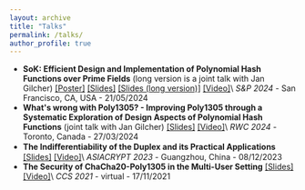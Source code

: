 ```yaml
---
layout: archive
title: "Talks"
permalink: /talks/
author_profile: true
---
```



- **SoK: Efficient Design and Implementation of Polynomial Hash Functions over Prime Fields** (long version is a joint talk with Jan Gilcher) [\[Poster\]](/files/SP24-polynomial-hashing-poster.pdf) [\[Slides\]](/files/SP24-polynomial-hashing-presentation_short.pdf) [\[Slides (long version)\]](/files/SP24-polynomial-hashing-presentation_long.pdf) [\[Video\]](https://youtu.be/R4bHcJGhUNs)\\
*S&P 2024* - San Francisco, CA, USA - 21/05/2024
- **What's wrong with Poly1305? - Improving Poly1305 through a Systematic Exploration of Design Aspects of Polynomial Hash Functions** (joint talk with Jan Gilcher) [\[Slides\]](/files/rwc24-polynomial-hashing-presentation.pdf) [\[Video\]](https://youtu.be/EUkBH_TcxcA)\\
*RWC 2024* - Toronto, Canada - 27/03/2024
- **The Indiﬀerentiability of the Duplex and its Practical Applications** [\[Slides\]](/files/Asiacrypt2023-LongTalk-Slides.pdf) [\[Video\]](https://youtu.be/tGxSlt3D-zk)\\
*ASIACRYPT 2023* - Guangzhou, China - 08/12/2023
- **The Security of ChaCha20-Poly1305 in the Multi-User Setting** [\[Slides\]](/files/CCS2021-Long-Talk-Slides.pdf) [\[Video\]](https://dl.acm.org/doi/10.1145/3460120.3484814#sec-supp)\\
*CCS 2021* - virtual - 17/11/2021
